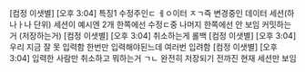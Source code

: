 [컴정 이샛별] [오후 3:04] 특징1
수정주인ㄷ ㅔㅇ이터 ㅈㄱ즉 변경중인 데이터 세션(하나ㅏ나 단위)
세션이 예시엔 2개
한쪽에선 수정ㄷ중 나머지 한쪽에선 안 보임
커밋하는거 (저장하는거)
[컴정 이샛별] [오후 3:04] 취소하는게 롤백
[컴정 이샛별] [오후 3:04] 우리 지금 잘 못 입력함 한번만 입력해야된느데 여러번 입려함
[컴정 이샛별] [오후 3:04] 입력한 사람만 취소하고 뭐하는거 ㄱㄴ
완전히 저장되기 전까진 현재 세션만 보임